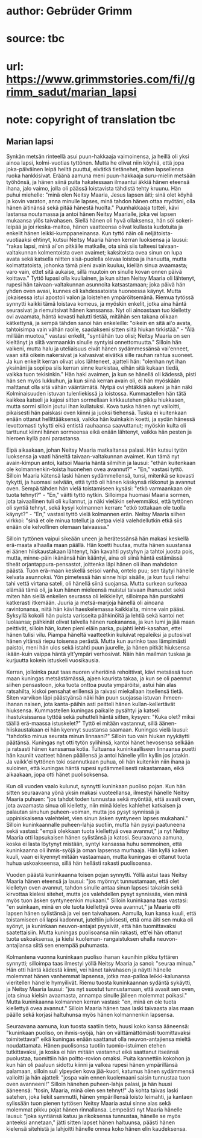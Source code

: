 # author: Gebrüder Grimm
# source: tbc
# url: https://www.grimmstories.com/fi//grimm_sadut/marian_lapsi
# note: copyright of translation tbc

## Marian lapsi 

Synkän metsän rinteellä asui puun-hakkaaja vaimoinensa, ja heillä oli
yksi ainoa lapsi, kolmi-vuotias tyttönen. Mutta he olivat niin köyhiä,
että jopa joka-päiväinen leipä heiltä puuttui, eivätkä tietänehet, miten
lapsellensa ruoka hankkisivat. Eräänä aamuna meni puun-hakkaaja
suru-mielin metsään työhönsä, ja hänen siinä puita hakatessaan ilmaantui
äkkiä hänen eteensä ihana, jalo vaimo, jolla oli päässä loistavista
tähdistä tehty kruunu. Hän puhui miehelle: "minä olen Neitsy Maaria,
Jesus lapsen äiti; sinä olet köyhä ja kovin varaton, anna minulle
lapses, minä tahdon hänen ottaa myötäni, olla hänen äitinänsä sekä pitää
hänestä huolta." Puunhakkaaja totteli, kävi lastansa noutamassa ja
antoi hänen Neitsy Maarialle, joka vei lapsen mukaansa ylös taivahasen.
Siellä hänen oli hyvä ollaksensa, hän söi sokeri-leipää ja joi
rieska-maitoa, hänen vaatteensa olivat kullasta kudotuita ja enkelit
hänen leikki-kumppaneinansa. Kun tyttö näin oli neljätoista-vuotiaaksi
ehtinyt, kutsui Neitsy Maaria hänen kerran luoksensa ja lausui: "rakas
lapsi, minä ai'on pitkälle matkalle, ota sinä siis talteesi
taivaan-valtakunnan kolmentoista oven avaimet; kaksitoista ovea sinun on
lupa avata sekä katsella niitten sisä-puolella olevaa loistoa ja
ihanuutta, mutta kolmattatoista, johonka tämä pieni avain kuuluu,
kiellän sinua avaamasta; varo vain, ettet sitä aukaise, sillä muutoin on
sinulle kovan onnen päivä koittava." Tyttö lupasi olla kuuliainen, ja
kun sitten Neitsy Maaria oli lähtenyt, rupesi hän taivaan-valtakunnan
asunnoita katsastamaan; joka päivä hän yhden oven avasi, kunnes oli
kahdessatoista huoneessa käynyt. Mutta jokaisessa istui apostoli valon
ja loistehen ympäröitsemänä. Riemua tytössä synnytti kaikki tämä
loistava komeus, ja myöskin enkelit, jotka aina häntä seurasivat ja
riemuitsivat hänen kanssansa. Nyt oli ainoastaan tuo kielletty ovi
avaamata, häntä kovasti halutti tietää, mitähän sen takana olikaan
kätkettynä, ja sempä tähden sanoi hän enkeleille: "oikein en sitä ai'o
avata, tahtoisimpa vain vähän raolle, saadakseni sitten siitä hiukan
tirkistää." - "Älä millään muotoa," vastasi enkelit, "syntiähän tuo
olisi; Neitsy Maaria on sen kieltänyt ja siitä varmaankin sinulle
syntyisi onnettomuutta." Silloin hän vaikeni, mutta halu ja uteliaisuus
eivät hänen sydämmessänsä vai'enneet, vaan sitä oikein nakersivat ja
kalvasivat eivätkä sille rauhan rahtua suoneet. Ja kun enkelit kerran
olivat ulos lähteneet, ajatteli hän: "olenhan nyt ihan yksinäni ja
sopiipa siis kerran sinne kurkistaa, eihän sitä kukaan tiedä, vaikka
tuon tekisinkin." Hän haki avaimen, ja kun se hänellä oli kädessä,
pisti hän sen myös lukkuhun, ja kun siinä kerran avain oli, ei hän
myöskään malttanut olla sitä vähän vääntämätä. Nytpä ovi yhtäkkiä aukeni
ja hän näki Kolminaisuuden istuvan tulenliekissä ja loistossa.
Kummastellen hän tätä kaikkea katseli ja kajosi sitten sormellaan
kirkkautehen pikku hiukkasen, mutta sormi silloin joutui ihan
kullatuksi. Kova tuska hänen nyt valloitti, pikaisesti hän paiskasi oven
kiinni ja juoksi tiehensä. Tuska ei kuitenkaan enään ottanut
hellittääksensä, vaikka hän kuinkakin koetti, ja sydän hänessä
levottomasti tykytti eikä entistä rauhaansa saavuttanut; myöskin kulta
oli tarttunut kiinni hänen sormeensa eikä enään lähtenyt, vaikka hän
pesten ja hieroen kyllä pani parastansa.

Eipä aikaakaan, johan Neitsy Maaria matkaltansa palasi. Hän kutsui tytön
luoksensa ja vaati häneltä taivaan-valtakunnan avaimet. Kun tämä nyt
avain-kimpun antoi, katsoi Maaria häntä silmihin ja lausui: "ethän
kuitenkaan ole kolmannenkin-toista huonehen ovea avannut?" - "En,"
vastasi tyttö. Silloin Maaria kätensä laski hänen sydämmellensä, tunsi,
mitenkä se kovasti tykytti, ja huomasi selvään, että tyttö oli hänen
käskynsä rikkonut ja avannut oven. Sempä tähden hän vielä toistamiseen
kysäsi: "etkö varmaankaan ole tuota tehnyt?" - "En," väitti tyttö
nytkin. Silloimpa huomasi Maaria sormen, jota taivaallinen tuli oli
kullannut, ja näki vieläkin selvemmäksi, että tyttönen oli syntiä
tehnyt, sekä kysyi kolmannen kerran: "etkö tottakaan ole tuolla
käynyt?" - "En," vastasi tyttö vielä kolmannen erän. Neitsy Maaria
siihen virkkoi: "sinä et ole minua totellut ja oletpa vielä
valehdellutkin etkä siis enään ole kelvollinen olemaan taivaassa."

Silloin tyttönen vaipui sikeään uneen ja herätessänsä hän makasi
keskellä erä-maata alhaalla maan päällä. Hän koetti huutaa, mutta hänen
suustansa ei äänen hiiskaustakaan lähtenyt, hän kavahti pystyhyn ja
tahtoi juosta pois, mutta, minne-päin ikänänsä hän kääntyi, aina oli
siinä häntä estämässä tiheät orjantappura-pensastot, joittenka läpi
hänen oli ihan mahdoton päästä. Tuon erä-maan keskellä seisoi vanha,
ontelo puu; sen täytyi hänelle kelvata asunnoksi. Yön pimetessä hän
sinne hiipi sisälle, ja kun tuuli riehui tahi vettä virtana sateli, oli
hänellä siinä suojansa. Mutta surkean surkeaa elämää tämä oli, ja kun
hänen mieleensä muistui taivaan ihanuudet sekä miten hän siellä enkelien
seurassa oli leikkiellyt, silloimpa hän purskahti katkerasti itkemään.
Juuria ja metsä-marjoja hänellä oli ainoana ravintonansa, niitä hän kävi
haeskelemassa kaikkialta, minne vain pääsi. Syksyllä kokoili hän puista
varisseita pähkinöitä ja lehtiä sekä kantoi net luolaansa; pähkinät
olivat talvella hänen ruokanansa, ja kun lumi ja jää maan peittivät,
silloin hän, kuten pieni eläin parka, pujahti lehti-kasahan, ettei hänen
tulisi vilu. Piampa häneltä vaatteetkin kuluivat repaleiksi ja putosivat
hänen yltänsä riepu toisensa perästä. Mutta kun aurinko taas lämpimästi
paistoi, meni hän ulos sekä istahti puun juurelle, ja hänen pitkät
hiuksensa ikään-kuin vaippa häntä ylt'ympäri verhosivat. Näin hän
mailman tuskaa ja kurjuutta kokein istuskeli vuosikausia.

Kerran, jolloinka puut taas nuoren viheriöinä rehoittivat, kävi metsässä
tuon maan kuningas metsästämässä, ajaen kaurista takaa, ja kun se oli
paennut siihen pensastoon, joka tuota onttoa puuta ympäröitsi, astui hän
alas ratsahilta, kiskoi pensahat erillensä ja raivasi miekallaan
itsellensä tietä. Siten varvikon läpi päästyänsä näki hän puun suojassa
istuvan ihmeen-ihanan naisen, jota kanta-päihin asti peitteli hänen
kullan-kellertävät hiuksensa. Kummastellen kuningas paikalle pysähtyi ja
katseli ihastuksissansa tyttöä sekä puhutteli häntä sitten, kysyen:
"Kuka olet? miksi täällä erä-maassa istuskelet?" Tyttö ei mitään
vastannut, sillä äänen-hiiskaustakaan ei hän kyennyt suustansa saamaan.
Kuningas vielä lausui: "tahdotko minua seurata minun linnaani?"
Silloin tuo vain hiukan nyykäytti päätänsä. Kuningas nyt otti tytön
sylihinsä, kantoi hänet hevosensa selkään ja ratsasti hänen kanssansa
kotia. Tultuansa kuninkaalliseen linnaansa puetti hän kauniit vaatteet
hänen päällensä ja antoi hänelle yllin kyllin jos jotakin. Ja vaikk'ei
tyttönen toki osannutkaan puhua, oli hän kuitenkin niin ihana ja
suloinen, että kuningas häntä rupesi sydämmellisesti rakastamaan, eikä
aikaakaan, jopa otti hänet puolisoksensa.

Kun oli vuoden vaalo kulunut, synnytti kuninkaan puoliso pojan. Kun hän
sitten seuraavana yönä yksin makasi vuoteellansa, ilmestyi hänelle
Neitsy Maaria puhuen: "jos tahdot toden tunnustaa sekä myöntää, että
avasit oven, jota avaamasta sinua oli kielletty, niin minä kieles
kahlehet katkaisen ja palautan sinuhun puheen-voiman, mutta jos pysyt
synnissä ja uppiniskaisena valehtelet, vien sinun äsken syntyneen lapses
mukahani." Silloin kuninkaannalle puheen-lahja suotiin, mutta hän pysyi
paatuneena sekä vastasi: "empä olekkaan tuota kiellettyä ovea
avannut," ja nyt Neitsy Maaria otti lapsukaisen hänen sylistänsä ja
katosi. Seuraavana aamuna, koska ei lasta löytynyt mistään, syntyi
kansassa huhu semmoinen, että kuninkaanna oli ihmis-syöjä ja oman
lapsensa murhaaja. Hän kyllä kaiken kuuli, vaan ei kyennyt mitään
vastaamaan, mutta kuningas ei ottanut tuota huhua uskoakseensa, sillä
hän hellästi rakasti puolisoansa.

Vuoden päästä kuninkaanna toisen pojan synnytti. Yöllä astui taas Neitsy
Maaria hänen eteensä ja lausui: "jos myönnyt tunnustamaan, että olet
kielletyn oven avannut, tahdon sinulle antaa sinun lapsesi takaisin sekä
kirvottaa kielesi sitehet, mutta jos valehdellen pysyt synnissäs, vien
minä myös tuon äsken syntyneenkin mukaani." Silloin kuninkaana taas
vastasi: "en suinkaan, minä en ole tuota kiellettyä ovea avannut," ja
Maaria otti lapsen hänen sylistänsä ja vei sen taivahasen. Aamulla, kun
kansa kuuli, että toistamiseen oli lapsi kadonnut, juteltiin julkisesti,
että oma äiti sen muka oli syönyt, ja kuninkaan neuvon-antajat pyysivät,
että hän tuomittavaksi saatettaisiin. Mutta kuningas puolisoansa niin
rakasti, ett'ei hän ottanut tuota uskoaksensa, ja kielsi kuoleman-
rangaistuksen uhalla neuvon-antajiansa siitä sen enempää puhumasta.

Kolmantena vuonna kuninkaan puoliso ihanan kaunihin pikku tyttären
synnytti; silloimpa taas ilmestyi yöllä Neitsy Maaria ja sanoi: "seuraa
minua." Hän otti häntä kädestä kiinni, vei hänet taivahasen ja näytti
hänelle molemmat hänen vanhemmat lapsensa, jotka maa-palloa
leikki-kalunansa vieritellen hänelle hymyilivät. Riemu tuosta
kuninkaannan sydäntä sykäytti, ja Neitsy Maaria lausui: "jos nyt
suostut tunnustamaan, että avasit sen oven, jota sinua kielsin
avaamasta, annampa sinulle jälleen molemmat poikasi." Mutta kuninkaanna
kolmannen kerran vastasi: "en, minä en ole tuota kiellettyä ovea
avannut." Silloin Maaria hänen taas laski taivaasta alas maan päälle
sekä korjasi haltuhunsa myös hänen kolmannenkin lapsensa.

Seuraavana aamuna, kun tuosta saatiin tieto, huusi koko kansa ääneensä:
"kuninkaan puoliso, on ihmis-syöjä, hän on välttämättömästi
tuomittavaksi toimitettava!" eikä kuningas enään saattanut olla
neuvon-antajiensa mieltä noudattamata. Hänen puolisonsa tuotiin
tuomio-istuimen etehen tutkittavaksi, ja koska ei hän mitään vastannut
eikä saattanut itseänsä puolustaa, tuomittiin hän poltto-rovion omaksi.
Puita kannettiin kokohon ja kun hän oli paaluun sidottu kiinni ja valkea
rupesi hänen ympärillänsä palamaan, silloin suli ylpeyden kova
jää-kuori, katumus hänen sydämmensä valloitti ja hän ajatteli: "jospa
vain ennen kuolemaani saisin tunnustaa tuon oven avanneeni!" Silloin
hänehen puheen-lahja palasi, ja hän huusi ääneensä: "tosin, Maaria,
minä olen sen tehnyt!" Ja kohta taivas laski satehen, joka liekit
sammutti, hänen ympärillensä loisto leimahti, ja kantaen sylissään tuon
pienen tyttösen Neitsy Maaria astui sinne alas sekä molemmat pikku pojat
hänen rinnallansa. Lempeästi nyt Maaria hänelle lausui: "joka syntiänsä
katuu ja rikoksensa tunnustaa, hänelle se myös anteeksi annetaan,"
jätti sitten lapset hänen haltuunsa, päästi hänen kielensä sitehistä ja
lahjoitti hänelle onnea koko hänen elin kaudeksensa.
